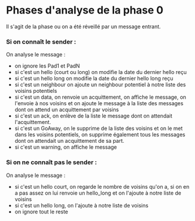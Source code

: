# Phases d'analyse de la phase 0
Il s'agit de la phase ou on a été réveillé par un message entrant.

### Si on connaît le sender :
On analyse le message :
- on ignore les Pad1 et PadN
- si c'est un hello (court ou long) on modifie la date du dernier hello reçu
- si c'est un hello long on modifie la date du dernier hello long reçu
- si c'est un neighbour on ajoute un neighbour potentiel à notre liste des voisins potentiels
- si c'est un data, on renvoie un acquittement, on affiche le message, on l'envoie à nos voisins et on ajoute le message à la liste des messages dont on attend un acquittement par voisins
- si c'est un ack, on enlève de la liste le message dont on attendait l'acquittement.
- si c'est un GoAway, on le supprime de la liste des voisins et on le met dans les voisins potentiels, on supprime également tous les messages dont on attendait un acquittement de sa part.
- si c'est un warning, on affiche le message

### Si on ne connaît pas le sender :
On analyse le message :
- si c'est un hello court, on regarde le nombre de voisins qu'on a, si on en a pas assez on lui renvoie un hello_long et on l'ajoute à notre liste de voisins
- si c'est un hello long, on l'ajoute à notre liste de voisins
- on ignore tout le reste  
